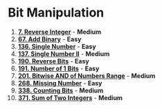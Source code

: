 # Bit Manipulation

1. [**7. Reverse Integer**](https://leetcode.com/problems/reverse-integer/) - **Medium**
2. [**67. Add Binary**](https://leetcode.com/problems/add-binary/) - **Easy**
3. [**136. Single Number**](https://leetcode.com/problems/single-number/) - **Easy**
4. [**137. Single Number II**](https://leetcode.com/problems/single-number-ii/) - **Medium**
5. [**190. Reverse Bits**](https://leetcode.com/problems/reverse-bits/) - **Easy**
6. [**191. Number of 1 Bits**](https://leetcode.com/problems/number-of-1-bits/) - **Easy**
7. [**201. Bitwise AND of Numbers Range**](https://leetcode.com/problems/bitwise-and-of-numbers-range/) - **Medium**
8. [**268. Missing Number**](https://leetcode.com/problems/missing-number/) - **Easy**
9. [**338. Counting Bits**](https://leetcode.com/problems/counting-bits/) - **Medium**
10. [**371. Sum of Two Integers**](https://leetcode.com/problems/sum-of-two-integers/) - **Medium**
